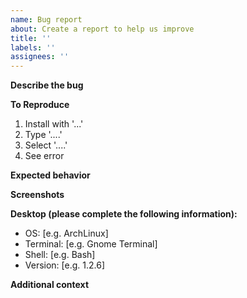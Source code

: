 ```yaml
---
name: Bug report
about: Create a report to help us improve
title: ''
labels: ''
assignees: ''
---
```


**Describe the bug**
<!-- A clear and concise description of what the bug is. -->

**To Reproduce**
<!-- Steps to reproduce the behavior: -->
1. Install with '...'
2. Type '....'
3. Select '....'
4. See error

**Expected behavior**
<!-- A clear and concise description of what you expected to happen. -->

**Screenshots**
<!-- If applicable, add screenshots to help explain your problem. -->

**Desktop (please complete the following information):**
 - OS: [e.g. ArchLinux]
 - Terminal: [e.g. Gnome Terminal]
 - Shell: [e.g. Bash]
 - Version: [e.g. 1.2.6]

**Additional context**
<!-- Add any other context about the problem here. -->
